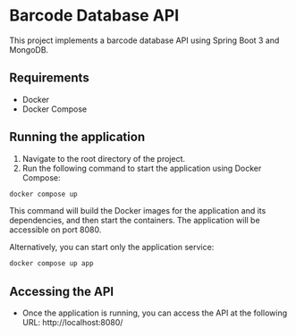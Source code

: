 # Barcode Database API

This project implements a barcode database API using Spring Boot 3 and MongoDB.

## Requirements

* Docker
* Docker Compose

## Running the application

1. Navigate to the root directory of the project.
2. Run the following command to start the application using Docker Compose:

```bash
docker compose up
```

This command will build the Docker images for the application and its dependencies, and then start the containers. The application will be accessible on port 8080.

Alternatively, you can start only the application service:

```bash
docker compose up app
``` 

## Accessing the API
* Once the application is running, you can access the API at the following URL: http://localhost:8080/

